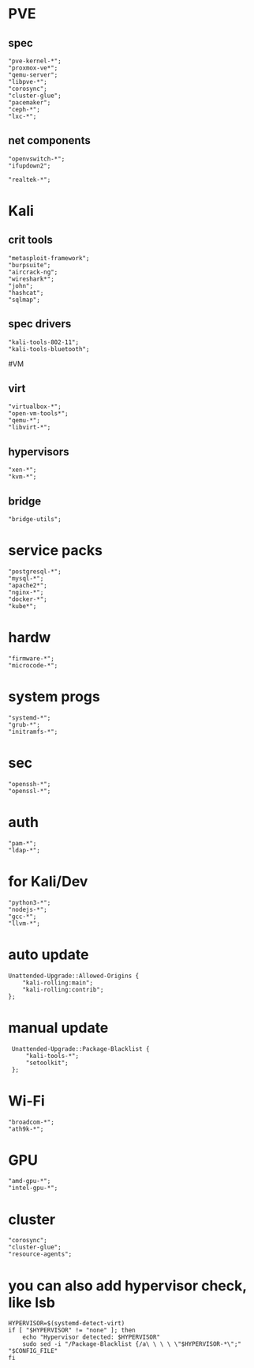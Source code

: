 # PVE
## spec
    "pve-kernel-*";
    "proxmox-ve*";
    "qemu-server";
    "libpve-*";
    "corosync";
    "cluster-glue";
    "pacemaker";
    "ceph-*";
    "lxc-*";
## net components
    "openvswitch-*";
    "ifupdown2";
   
    "realtek-*";
    
# ****Kali****
## crit tools
    "metasploit-framework";
    "burpsuite";
    "aircrack-ng";
    "wireshark*";
    "john";
    "hashcat";
    "sqlmap";
## spec drivers
    "kali-tools-802-11";
    "kali-tools-bluetooth";

#VM
## virt
    "virtualbox-*";
    "open-vm-tools*";
    "qemu-*";
    "libvirt-*";
## hypervisors
    "xen-*";
    "kvm-*";
## bridge
    "bridge-utils";

# service packs
    "postgresql-*";
    "mysql-*";
    "apache2*";
    "nginx-*";
    "docker-*";
    "kube*";

# hardw
    "firmware-*";
    "microcode-*";

# system progs
    "systemd-*";
    "grub-*";
    "initramfs-*";

# sec
    "openssh-*";
    "openssl-*";

# auth
    "pam-*";
    "ldap-*";

# for Kali/Dev
    "python3-*";
    "nodejs-*";
    "gcc-*";
    "llvm-*";
# auto update
    Unattended-Upgrade::Allowed-Origins {
        "kali-rolling:main";
        "kali-rolling:contrib";
    };

# manual update
     Unattended-Upgrade::Package-Blacklist {
         "kali-tools-*";
         "setoolkit";
     };

#  Wi-Fi
    "broadcom-*";
    "ath9k-*";

# GPU
    "amd-gpu-*";
    "intel-gpu-*";

# cluster
    "corosync";
    "cluster-glue";
    "resource-agents";
    
# **you can also add hypervisor check, like lsb**
    HYPERVISOR=$(systemd-detect-virt)
    if [ "$HYPERVISOR" != "none" ]; then
        echo "Hypervisor detected: $HYPERVISOR"
        sudo sed -i "/Package-Blacklist {/a\ \ \ \ \"$HYPERVISOR-*\";" "$CONFIG_FILE"
    fi
